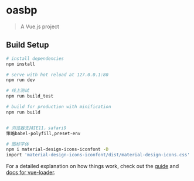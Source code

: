 # oasbp

> A Vue.js project

## Build Setup

``` bash
# install dependencies
npm install

# serve with hot reload at 127.0.0.1:80
npm run dev

# 线上测试
npm run build_test

# build for production with minification
npm run build


# 浏览器支持IE11，safari9
策略babel-polyfill,preset-env

# 图标字体
npm i material-design-icons-iconfont -D
import 'material-design-icons-iconfont/dist/material-design-icons.css'
```

For a detailed explanation on how things work, check out the [guide](http://vuejs-templates.github.io/webpack/) and [docs for vue-loader](http://vuejs.github.io/vue-loader).
